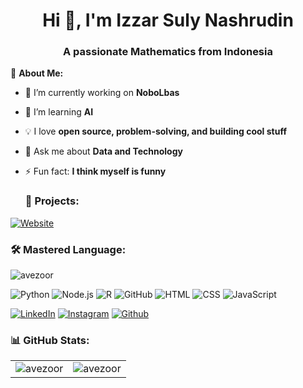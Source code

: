 <h1 align="center">Hi 👋, I'm Izzar Suly Nashrudin</h1>
<h3 align="center">A passionate Mathematics from Indonesia</h3>

🚀 **About Me:**  
- 🔭 I’m currently working on **NoboLbas**
- 🌱 I’m learning **AI**
- 💡 I love **open source, problem-solving, and building cool stuff**
- 💬 Ask me about **Data and Technology**
- ⚡ Fun fact: **I think myself is funny**

  ### 🚀 Projects:
[![Website](https://img.shields.io/badge/Website-000000?style=for-the-badge&logo=google-chrome&logoColor=white)](https://yourwebsite.com)


### 🛠 Mastered Language:
<p align="left"> <img src="https://komarev.com/ghpvc/?username=avezoor&label=Profile%20views&color=0e75b6&style=flat" alt="avezoor" /> </p>

![Python](https://img.shields.io/badge/Python-3776AB?style=for-the-badge&logo=python&logoColor=white)
![Node.js](https://img.shields.io/badge/Node.js-339933?style=for-the-badge&logo=nodedotjs&logoColor=white)
![R](https://img.shields.io/badge/R-276DC3?style=for-the-badge&logo=r&logoColor=white)
![GitHub](https://img.shields.io/badge/GitHub-181717?style=for-the-badge&logo=github&logoColor=white)
![HTML](https://img.shields.io/badge/HTML-E34F26?style=for-the-badge&logo=html5&logoColor=white)
![CSS](https://img.shields.io/badge/CSS-1572B6?style=for-the-badge&logo=css3&logoColor=white)
![JavaScript](https://img.shields.io/badge/JavaScript-F7DF1E?style=for-the-badge&logo=javascript&logoColor=black)

[![LinkedIn](https://img.shields.io/badge/LinkedIn-0A66C2?style=for-the-badge&logo=linkedin&logoColor=white)](https://linkedin.com/in/izzar-suly-nashrudin)
[![Instagram](https://img.shields.io/badge/Instagram-E4405F?style=for-the-badge&logo=instagram&logoColor=white)](https://instagram.com/ave.zoor)
[![Github](https://img.shields.io/badge/Portfolio-000000?style=for-the-badge&logo=vercel&logoColor=white)](https://github.com/avezoor)

### 📊 GitHub Stats:
<table>
  <tr>
    <td>
      <img src="https://github-readme-stats.vercel.app/api/top-langs?username=avezoor&show_icons=true&locale=en&layout=compact" alt="avezoor" />
    </td>
    <td>
      <img src="https://github-readme-streak-stats.herokuapp.com/?user=avezoor&" alt="avezoor" />
    </td>
  </tr>
</table>
